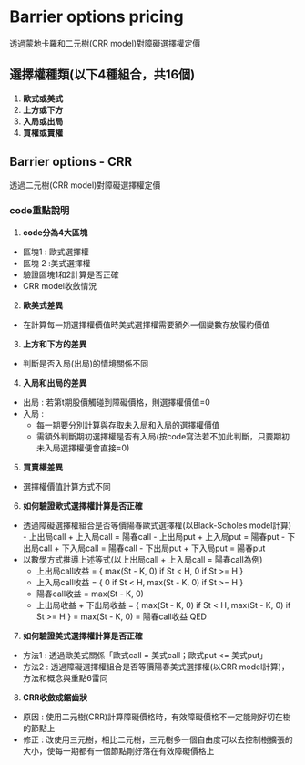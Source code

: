 # Barrier options pricing
透過蒙地卡羅和二元樹(CRR model)對障礙選擇權定價
## 選擇權種類(以下4種組合，共16個)
1.  **歐式或美式**
2.  **上方或下方**
3.  **入局或出局**
4.  **買權或賣權**
## Barrier options - CRR
透過二元樹(CRR model)對障礙選擇權定價
### code重點說明
1.  **code分為4大區塊**
  - 區塊1 : 歐式選擇權
  - 區塊 2 :美式選擇權
  - 驗證區塊1和2計算是否正確
  - CRR model收斂情況
2.  **歐美式差異**
  -  在計算每一期選擇權價值時美式選擇權需要額外一個變數存放履約價值
3.  **上方和下方的差異**
  -  判斷是否入局(出局)的情境關係不同
4.  **入局和出局的差異**
  - 出局 : 若第t期股價觸碰到障礙價格，則選擇權價值=0
  - 入局 :
    - 每一期要分別計算與存取未入局和入局的選擇權價值
    - 需額外判斷期初選擇權是否有入局(按code寫法若不加此判斷，只要期初未入局選擇權便會直接=0)
5.  **買賣權差異**
  -  選擇權價值計算方式不同
6.  **如何驗證歐式選擇權計算是否正確**
  -  透過障礙選擇權組合是否等價陽春歐式選擇權(以Black-Scholes model計算)
    -  上出局call + 上入局call = 陽春call
    -  上出局put + 上入局put = 陽春put
    -  下出局call + 下入局call = 陽春call
    -  下出局put + 下入局put = 陽春put
  - 以數學方式推導上述等式(以上出局call + 上入局call = 陽春call為例)
    -  上出局call收益 =  { max(St - K, 0) if St < H, 0 if St >= H }
    -  上入局call收益 =  { 0 if St < H, max(St - K, 0) if St >= H }
    -  陽春call收益 = max(St - K, 0)
    -  上出局收益 + 下出局收益 = { max(St - K, 0) if St < H, max(St - K, 0) if St >= H } = max(St - K, 0) = 陽春call收益 QED
7.  **如何驗證美式選擇權計算是否正確**
  -  方法1 : 透過歐美式關係「歐式call = 美式call；歐式put <= 美式put」
  -  方法2 : 透過障礙選擇權組合是否等價陽春美式選擇權(以CRR model計算)，方法和概念與重點6雷同
8.  **CRR收斂成鋸齒狀**
  -  原因 : 使用二元樹(CRR)計算障礙價格時，有效障礙價格不一定能剛好切在樹的節點上
  -  修正 : 改使用三元樹，相比二元樹，三元樹多一個自由度可以去控制樹擴張的大小，使每一期都有一個節點剛好落在有效障礙價格上
